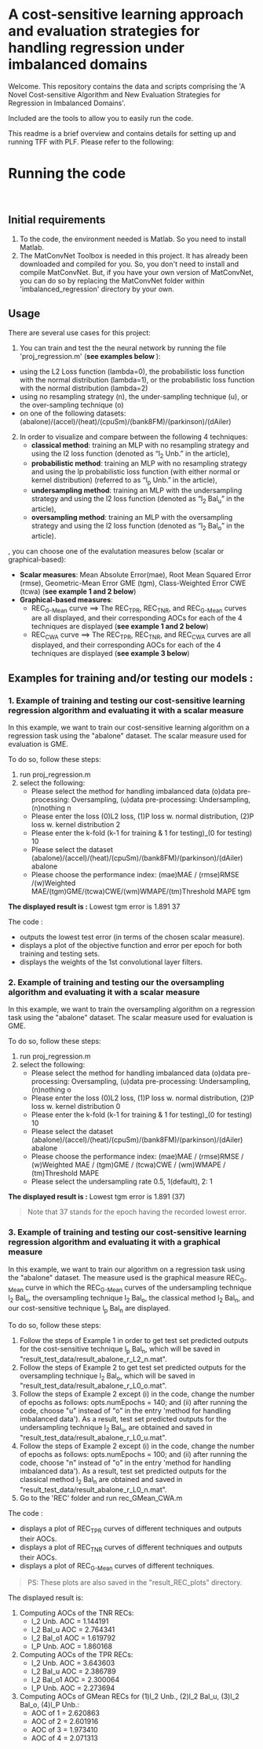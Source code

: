 # A cost-sensitive learning approach and evaluation strategies for handling regression under imbalanced domains

Welcome. This repository contains the data and scripts comprising the 'A Novel Cost-sensitive Algorithm and New Evaluation Strategies for Regression in Imbalanced Domains'. 

Included are the tools to allow you to easily run the code.

This readme is a brief overview and contains details for setting up and running TFF with PLF. Please refer to the following:

<h1>Running the code</h1><br/>
<h2>Initial requirements</h2>

1. To the code, the environment needed is Matlab. So you need to install Matlab.
2. The MatConvNet Toolbox is needed in this project. It has already been downloaded and compiled for you. So, you don't need to install and compile MatConvNet. But, if you have your own version of MatConvNet, you can do so by replacing the MatConvNet folder within 'imbalanced_regression' directory by your own.

<h2>Usage</h2>
There are several use cases for this project:

1. You can train and test the the neural network by running the file 'proj_regression.m' (<b>see examples below </b>):
- using the L2 Loss function (lambda=0), the probabilistic loss function with the normal distribution (lambda=1), or the probabilistic loss function with the normal distribution (lambda=2)
- using no resampling strategy (n), the under-sampling technique (u), or the over-sampling technique (o)
- on one of the following datasets: (abalone)/(accel)/(heat)/(cpuSm)/(bank8FM)/(parkinson)/(dAiler) 

2. In order to visualize and compare between the following 4 techniques: 
     * <b>classical method</b>: training an MLP with no resampling strategy and using the l2 loss function (denoted as “l<sub>2</sub> Unb.” in the article),
     * <b>probabilistic method</b>: training an MLP with no resampling strategy and using the lp probabilistic loss function (with either normal or kernel distribution) (referred to as “l<sub>p</sub>  Unb.” in the article),
     * <b>undersampling method</b>: training an MLP with the undersampling strategy and using the l2 loss function (denoted as “l<sub>2</sub>  Bal<sub>u</sub>” in the article),
     * <b>oversampling method</b>: training an MLP with the oversampling strategy and using the l2 loss function (denoted as “l<sub>2</sub>  Bal<sub>o</sub>” in the article).

, you can choose one of the evalutation measures below (scalar or graphical-based):
- <b>Scalar measures</b>: Mean Absolute Error(mae), Root Mean Squared Error (rmse), Geometric-Mean Error GME (tgm), Class-Weighted Error CWE (tcwa) (<b>see example 1 and 2 below</b>)
- <b>Graphical-based measures</b>: 
     * REC<sub>G-Mean</sub> curve ==> The REC<sub>TPR</sub>, REC<sub>TNR</sub>, and REC<sub>G-Mean</sub> curves are all displayed, and their corresponding AOCs for each of the 4 techniques are displayed  (<b>see example 1 and 2 below</b>)
     * REC<sub>CWA</sub> curve ==> The REC<sub>TPR</sub>, REC<sub>TNR</sub>, and REC<sub>CWA</sub> curves are all displayed, and their corresponding AOCs for each of the 4 techniques are displayed (<b>see example 3 below</b>)

<h2>Examples for training and/or testing our models : </h2>
<h3>1. Example of training and testing our cost-sensitive learning regression algorithm and evaluating it with a scalar measure</h3>
In this example, we want to train our cost-sensitive learning algorithm on a regression task using the "abalone" dataset. The scalar measure used for evaluation is GME.

To do so, follow these steps:
1. run proj_regression.m
2. select the following:
     * Please select the method for handling imbalanced data (o)data pre-processing: Oversampling, (u)data pre-processing: Undersampling, (n)nothing  n
     * Please enter the loss (0)L2 loss, (1)P loss w. normal distribution, (2)P loss w. kernel distribution 2
     * Please enter the k-fold (k-1 for training & 1 for testing)_(0 for testing)  10
     * Please select the dataset (abalone)/(accel)/(heat)/(cpuSm)/(bank8FM)/(parkinson)/(dAiler) abalone
     * Please choose the performance index: (mae)MAE / (rmse)RMSE /(w)Weighted MAE/(tgm)GME/(tcwa)CWE/(wm)WMAPE/(tm)Threshold MAPE tgm

<b>The displayed result is :</b>
Lowest tgm error is 1.891 37

The code :
- outputs the lowest test error (in terms of the chosen scalar measure).
- displays a plot of the objective function and error per epoch for both training and testing sets.
- displays the weights of the 1st convolutional layer filters.

<h3>2. Example of training and testing our the oversampling algorithm and evaluating it with a scalar measure</h3>
In this example, we want to train the oversampling algorithm on a regression task using the "abalone" dataset. The scalar measure used for evaluation is GME.

To do so, follow these steps:
1. run proj_regression.m
2. select the following:
     * Please select the method for handling imbalanced data (o)data pre-processing: Oversampling, (u)data pre-processing: Undersampling, (n)nothing  o
     * Please enter the loss (0)L2 loss, (1)P loss w. normal distribution, (2)P loss w. kernel distribution 0
     * Please enter the k-fold (k-1 for training & 1 for testing)_(0 for testing)  10
     * Please select the dataset (abalone)/(accel)/(heat)/(cpuSm)/(bank8FM)/(parkinson)/(dAiler) abalone
     * Please choose the performance index: (mae)MAE / (rmse)RMSE / (w)Weighted MAE / (tgm)GME / (tcwa)CWE / (wm)WMAPE / (tm)Threshold MAPE 
     * Please select the undersampling rate 0.5, 1(default), 2: 1

<b>The displayed result is :</b>
Lowest tgm error is 1.891 (37)
> Note that 37 stands for the epoch having the recorded lowest error.

<h3>3. Example of training and testing our cost-sensitive learning regression algorithm and evaluating it with a graphical measure</h3>
In this example, we want to train our algorithm on a regression task using the "abalone" dataset. The measure used is the graphical measure REC<sub>G-Mean</sub> curve in which the REC<sub>G-Mean</sub> curves of the undersampling technique l<sub>2</sub> Bal<sub>u</sub>, the oversampling technique l<sub>2</sub> Bal<sub>o</sub>, the classical method l<sub>2</sub> Bal<sub>n</sub>, and our cost-sensitive technique l<sub>p</sub> Bal<sub>n</sub> are displayed.

To do so, follow these steps:
1. Follow the steps of Example 1 in order to get test set predicted outputs for the cost-sensitive technique l<sub>p</sub> Bal<sub>n</sub>, which will be saved in "result_test_data/result_abalone_r_L2_n.mat".
2. Follow the steps of Example 2 to get test set predicted outputs for the oversampling technique l<sub>2</sub> Bal<sub>o</sub>, which  will be saved in  "result_test_data/result_abalone_r_L0_o.mat".
3. Follow the steps of Example 2 except (i) in the code, change the number of epochs as follows: opts.numEpochs =  140; and (ii) after running the code,  choose "u" instead of "o" in the entry 'method for handling imbalanced data'). As a result, test set predicted outputs for the undersampling technique l<sub>2</sub> Bal<sub>u</sub>, are obtained and saved in "result_test_data/result_abalone_r_L0_u.mat".
4. Follow the steps of Example 2 except (i) in the code, change the number of epochs as follows: opts.numEpochs =  100; and (ii) after running the code,  choose "n" instead of "o" in the entry 'method for handling imbalanced data'). As a result, test set predicted outputs for the classical method l<sub>2</sub> Bal<sub>n</sub> are obtained and saved in "result_test_data/result_abalone_r_L0_n.mat".
4. Go to the 'REC' folder and run rec_GMean_CWA.m

The code :
- displays a plot of REC<sub>TPR</sub> curves of different techniques and outputs their AOCs.
- displays a plot of REC<sub>TNR</sub> curves of different techniques and outputs their AOCs.
- displays a plot of REC<sub>G-Mean</sub> curves of different techniques.

> PS: These plots are also saved in the "result_REC_plots" directory.
 
The displayed result is:
1. Computing AOCs of the TNR RECs: 
     * l_2 Unb. AOC = 1.144191
     * l_2 Bal_u AOC = 2.764341
     * l_2 Bal_o1 AOC = 1.619792
     * l_P Unb. AOC = 1.860168
2. Computing AOCs of the TPR RECs: 
     * l_2 Unb. AOC = 3.643603
     * l_2 Bal_u AOC = 2.386789
     * l_2 Bal_o1 AOC = 2.300064
     * l_P Unb. AOC = 2.273694
3. Computing AOCs of GMean RECs for (1)l_2 Unb., (2)l_2 Bal_u, (3)l_2 Bal_o, (4)l_P Unb.: 
     * AOC of 1 = 2.620863
     * AOC of 2 = 2.601916
     * AOC of 3 = 1.973410
     * AOC of 4 = 2.071313

